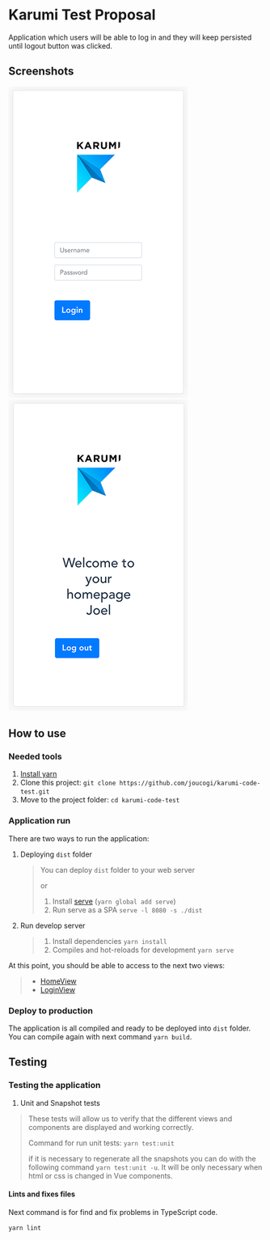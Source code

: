 # Karumi Test Proposal
Application which users will be able to log in and they will keep persisted until logout button was clicked.

## Screenshots
![Login View](/screenshots/LoginView.png?raw=true "Login View") ![Home View](/screenshots/HomeView.png?raw=true "Home View")

## How to use
### Needed tools
1. [Install yarn](https://classic.yarnpkg.com/en/docs/install)
2. Clone this project: `git clone https://github.com/joucogi/karumi-code-test.git`
3. Move to the project folder: `cd karumi-code-test`

### Application run
There are two ways to run the application:

1. Deploying `dist` folder
    > You can deploy `dist` folder to your web server
    >
    > or
    >
    > 1. Install [serve](https://www.npmjs.com/package/serve) (`yarn global add serve`)
    > 2. Run serve as a SPA `serve -l 8080 -s ./dist`
 
2. Run develop server
    > 1. Install dependencies `yarn install`
    > 2. Compiles and hot-reloads for development `yarn serve`

At this point, you should be able to access to the next two views: 
> - [HomeView](http://127.0.0.1:8080)
> - [LoginView](http://127.0.0.1:8080/login)

### Deploy to production
The application is all compiled and ready to be deployed into `dist` folder.
You can compile again with next command `yarn build`.

## Testing
### Testing the application

1. Unit and Snapshot tests
> These tests will allow us to verify that the different views and components are displayed and working correctly.
>
> Command for run unit tests: `yarn test:unit`
>
> if it is necessary to regenerate all the snapshots you can do with the following command `yarn test:unit -u`.
> It will be only necessary when html or css is changed in Vue components.

#### Lints and fixes files
Next command is for find and fix problems in TypeScript code.
```
yarn lint
```